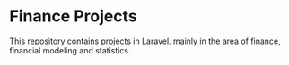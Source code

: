 # Finance Projects
This repository contains projects in Laravel. mainly in the area of finance, financial modeling and statistics.
